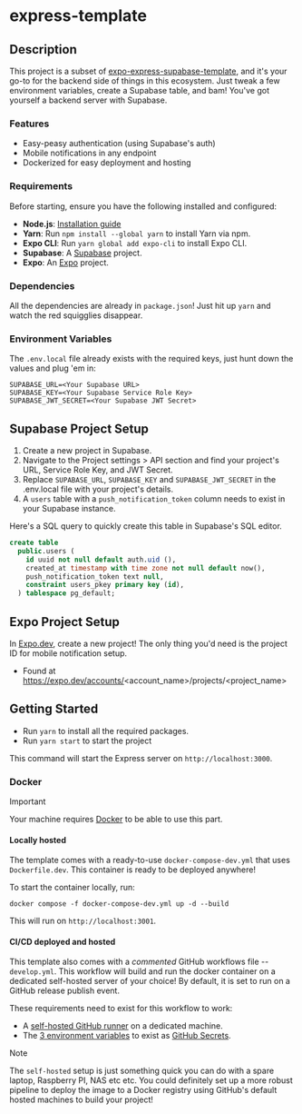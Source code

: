 # express-template

## Description

This project is a subset of [expo-express-supabase-template](https://github.com/EricAgnitsch/expo-express-supabase-template), 
and it's your go-to for the backend side of things in this ecosystem. Just tweak a few environment variables, create a 
Supabase table, and bam! You've got yourself a backend server with Supabase.

### Features

- Easy-peasy authentication (using Supabase's auth)
- Mobile notifications in any endpoint
- Dockerized for easy deployment and hosting

### Requirements

Before starting, ensure you have the following installed and configured:

- **Node.js**: [Installation guide](https://nodejs.org/en/download/)
- **Yarn**: Run `npm install --global yarn` to install Yarn via npm.
- **Expo CLI**: Run `yarn global add expo-cli` to install Expo CLI.
- **Supabase**: A [Supabase](https://supabase.com/) project.
- **Expo**: An [Expo](https://expo.dev/) project.

### Dependencies

All the dependencies are already in `package.json`! Just hit up `yarn` and watch the red squigglies disappear.

### Environment Variables

The `.env.local` file already exists with the required keys, just hunt down the values and plug 'em in:

```
SUPABASE_URL=<Your Supabase URL>
SUPABASE_KEY=<Your Supabase Service Role Key>
SUPABASE_JWT_SECRET=<Your Supabase JWT Secret>
```

## Supabase Project Setup

1. Create a new project in Supabase.
2. Navigate to the Project settings > API section and find your project's URL, Service Role Key, and JWT Secret.
3. Replace `SUPABASE_URL`, `SUPABASE_KEY` and `SUPABASE_JWT_SECRET` in the .env.local file with your project's details.
4. A `users` table with a `push_notification_token` column needs to exist in your Supabase instance.

Here's a SQL query to quickly create this table in Supabase's SQL editor.

```sql
create table
  public.users (
    id uuid not null default auth.uid (),
    created_at timestamp with time zone not null default now(),
    push_notification_token text null,
    constraint users_pkey primary key (id),
  ) tablespace pg_default;
```

## Expo Project Setup

In [Expo.dev](https://expo.dev/), create a new project! The only thing you'd need is the project ID for mobile
notification setup.

- Found at https://expo.dev/accounts/<account_name>/projects/<project_name>

## Getting Started

- Run `yarn` to install all the required packages.
- Run `yarn start` to start the project

This command will start the Express server on `http://localhost:3000`.

### Docker

> [!IMPORTANT]
> Your machine requires [Docker](https://www.docker.com/get-started/) to be able to use this part.

#### Locally hosted

The template comes with a ready-to-use `docker-compose-dev.yml` that uses `Dockerfile.dev`. This container is ready to
be deployed anywhere!

To start the container locally, run:

```
docker compose -f docker-compose-dev.yml up -d --build
```

This will run on `http://localhost:3001`.

#### CI/CD deployed and hosted

This template also comes with a *commented* GitHub workflows file -- `develop.yml`. This workflow will build and run the
docker container on a dedicated self-hosted server of your choice! By default, it is set to run on a GitHub release
publish event.

These requirements need to exist for this workflow to work:

- A [self-hosted GitHub runner](https://docs.github.com/en/actions/hosting-your-own-runners/managing-self-hosted-runners/adding-self-hosted-runners#adding-a-self-hosted-runner-to-a-repository)
on a dedicated machine.
- The [3 environment variables](#environment-variables) to exist
  as [GitHub Secrets](https://docs.github.com/en/actions/security-guides/using-secrets-in-github-actions).

> [!NOTE]
> The `self-hosted` setup is just something quick you can do with a spare laptop, Raspberry PI, NAS etc etc. You could
> definitely set up a more robust pipeline to deploy the image to a Docker registry using GitHub's default hosted
> machines
> to build your project! 